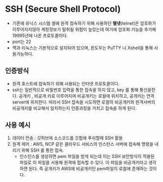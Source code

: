 # SSH (Secure Shell Protocol)

- 기존에 유닉스 시스템 셸에 원격 접속하기 위해 사용하던 **텔넷**(telnet)은 암호화가 이루어지지않아 계정정보가 탈취될 위험이 높았는데 여기에 암호화 기능을 추가해 19995년에 나온 프로토콜이다.
- port는 22
- 맥과 리눅스는 기본적으로 설치되어 있으며, 윈도우는 PuTTY 나 Xshell을 통해 사용가능하다.

## 인증방식

- 원격 호스트에 접속하기 위해 사용되는 인터넷 프로토콜이다.
- ssh는 일반적으로 비밀번호 입력을 통한 접속을 하지 않고, key 를 통해 통신을한다.  공개키 , 비공개 키로 이루어지며 비공개키는 로컬에 위치하고, 공개키는 연격 server에 위치한다. 따라서 SSH 접속을 시도하면 로컬의 비공개키와 원격서버의 비공개키를 비교해서 일치하는지 인증과정을 거치고 접속을 하게 된다.



## 사용 예시

1. 데이터 전송 : 깃허브에  소스코드를 깃헙에 푸쉬할때 SSH 활용
2. 원격 제어 : AWS, NCP 같은 클라우드 서비스의 인스턴스 서버에 접속해 명령을 내리기 위해 SSH 를 통한 접속.
    - 인스턴스를 생성하면 pem 파일을 받게 되는데 이는 SSH 보안방식이 적용된 파일로 이 파일을 서용해 원격에 접속할 수 있다. 이 파일을 비공개키라고 생각하면 된다. 즉 공개키가 AWS에 비공개키인 pem파일이 로컬에 존재하는 것이다.